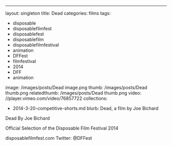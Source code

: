 ---
layout: singleton
title: Dead
categories: films
tags:
 - disposable
 - disposablefilmfest
 - disposablefest
 - disposablefilm
 - disposablefilmfestival
 - animation
 - DFFest
 - filmfestival
 - 2014
 - DFF
 - animation


image: /images/posts/Dead image.png
thumb: /images/posts/Dead thumb.png
relatedthumb: /images/posts/Dead thumb.png
video: //player.vimeo.com/video/76857722
collections:
 - 2014-3-20-competitive-shorts.md
blurb: Dead, a film by Joe Bichard

Dead
By Joe Bichard

Official Selection of the Disposable Film Festival 2014

disposablefilmfest.com
Twitter: @DFFest